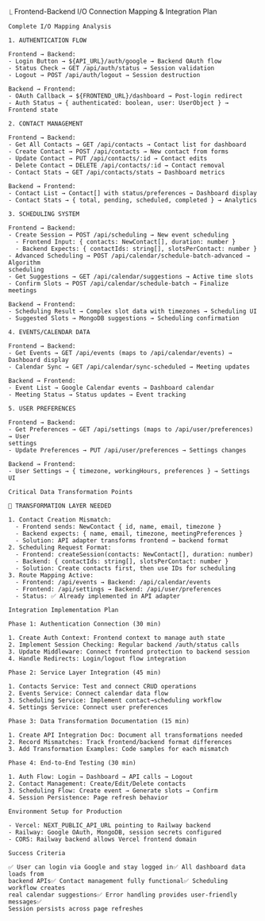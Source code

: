   ⎿ Frontend-Backend I/O Connection Mapping & Integration Plan

    Complete I/O Mapping Analysis

    1. AUTHENTICATION FLOW

    Frontend → Backend:
    - Login Button → ${API_URL}/auth/google → Backend OAuth flow
    - Status Check → GET /api/auth/status → Session validation
    - Logout → POST /api/auth/logout → Session destruction

    Backend → Frontend:
    - OAuth Callback → ${FRONTEND_URL}/dashboard → Post-login redirect  
    - Auth Status → { authenticated: boolean, user: UserObject } → Frontend state

    2. CONTACT MANAGEMENT

    Frontend → Backend:
    - Get All Contacts → GET /api/contacts → Contact list for dashboard
    - Create Contact → POST /api/contacts → New contact from forms  
    - Update Contact → PUT /api/contacts/:id → Contact edits
    - Delete Contact → DELETE /api/contacts/:id → Contact removal
    - Contact Stats → GET /api/contacts/stats → Dashboard metrics

    Backend → Frontend:
    - Contact List → Contact[] with status/preferences → Dashboard display
    - Contact Stats → { total, pending, scheduled, completed } → Analytics

    3. SCHEDULING SYSTEM

    Frontend → Backend:
    - Create Session → POST /api/scheduling → New event scheduling
      - Frontend Input: { contacts: NewContact[], duration: number }
      - Backend Expects: { contactIds: string[], slotsPerContact: number }
    - Advanced Scheduling → POST /api/calendar/schedule-batch-advanced → Algorithm 
    scheduling
    - Get Suggestions → GET /api/calendar/suggestions → Active time slots
    - Confirm Slots → POST /api/calendar/schedule-batch → Finalize meetings

    Backend → Frontend:
    - Scheduling Result → Complex slot data with timezones → Scheduling UI
    - Suggested Slots → MongoDB suggestions → Scheduling confirmation

    4. EVENTS/CALENDAR DATA

    Frontend → Backend:
    - Get Events → GET /api/events (maps to /api/calendar/events) → Dashboard display
    - Calendar Sync → GET /api/calendar/sync-scheduled → Meeting updates

    Backend → Frontend:
    - Event List → Google Calendar events → Dashboard calendar
    - Meeting Status → Status updates → Event tracking

    5. USER PREFERENCES

    Frontend → Backend:
    - Get Preferences → GET /api/settings (maps to /api/user/preferences) → User 
    settings
    - Update Preferences → PUT /api/user/preferences → Settings changes

    Backend → Frontend:  
    - User Settings → { timezone, workingHours, preferences } → Settings UI

    Critical Data Transformation Points

    🔄 TRANSFORMATION LAYER NEEDED

    1. Contact Creation Mismatch:
      - Frontend sends: NewContact { id, name, email, timezone }
      - Backend expects: { name, email, timezone, meetingPreferences }
      - Solution: API adapter transforms frontend → backend format
    2. Scheduling Request Format:
      - Frontend: createSession(contacts: NewContact[], duration: number)  
      - Backend: { contactIds: string[], slotsPerContact: number }
      - Solution: Create contacts first, then use IDs for scheduling
    3. Route Mapping Active:
      - Frontend: /api/events → Backend: /api/calendar/events
      - Frontend: /api/settings → Backend: /api/user/preferences
      - Status: ✅ Already implemented in API adapter

    Integration Implementation Plan

    Phase 1: Authentication Connection (30 min)

    1. Create Auth Context: Frontend context to manage auth state
    2. Implement Session Checking: Regular backend /auth/status calls
    3. Update Middleware: Connect frontend protection to backend session
    4. Handle Redirects: Login/logout flow integration

    Phase 2: Service Layer Integration (45 min)

    1. Contacts Service: Test and connect CRUD operations
    2. Events Service: Connect calendar data flow  
    3. Scheduling Service: Implement contact→scheduling workflow
    4. Settings Service: Connect user preferences

    Phase 3: Data Transformation Documentation (15 min)

    1. Create API Integration Doc: Document all transformations needed
    2. Record Mismatches: Track frontend/backend format differences
    3. Add Transformation Examples: Code samples for each mismatch

    Phase 4: End-to-End Testing (30 min)

    1. Auth Flow: Login → Dashboard → API calls → Logout
    2. Contact Management: Create/Edit/Delete contacts
    3. Scheduling Flow: Create event → Generate slots → Confirm
    4. Session Persistence: Page refresh behavior

    Environment Setup for Production

    - Vercel: NEXT_PUBLIC_API_URL pointing to Railway backend
    - Railway: Google OAuth, MongoDB, session secrets configured  
    - CORS: Railway backend allows Vercel frontend domain

    Success Criteria

    ✅ User can login via Google and stay logged in✅ All dashboard data loads from 
    backend APIs✅ Contact management fully functional✅ Scheduling workflow creates 
    real calendar suggestions✅ Error handling provides user-friendly messages✅ 
    Session persists across page refreshes